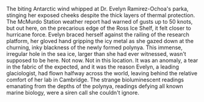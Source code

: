 The biting Antarctic wind whipped at Dr. Evelyn Ramirez-Ochoa's parka, stinging her exposed cheeks despite the thick layers of thermal protection.  The McMurdo Station weather report had warned of gusts up to 50 knots, but out here, on the precarious edge of the Ross Ice Shelf, it felt closer to hurricane force.  Evelyn braced herself against the railing of the research platform, her gloved hand gripping the icy metal as she gazed down at the churning, inky blackness of the newly formed polynya. This immense, irregular hole in the sea ice, larger than she had ever witnessed, wasn't supposed to be here. Not now. Not in this location.  It was an anomaly, a tear in the fabric of the expected, and it was the reason Evelyn, a leading glaciologist, had flown halfway across the world, leaving behind the relative comfort of her lab in Cambridge. The strange bioluminescent readings emanating from the depths of the polynya, readings defying all known marine biology, were a siren call she couldn't ignore.
